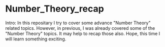 # Number_Theory_recap
Intro: In this repositary I try to cover some advance "Number Theory" related topics. However, in previous, I was already covered some of the "Number Theory" topics. It may help to recap those also. Hope, this time I will learn something exciting.
